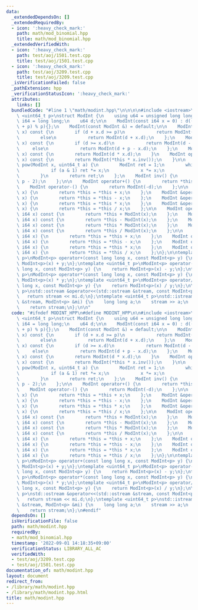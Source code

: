 ```yaml
---
data:
  _extendedDependsOn: []
  _extendedRequiredBy:
  - icon: ':heavy_check_mark:'
    path: math/mod_binomial.hpp
    title: math/mod_binomial.hpp
  _extendedVerifiedWith:
  - icon: ':heavy_check_mark:'
    path: test/aoj/1501.test.cpp
    title: test/aoj/1501.test.cpp
  - icon: ':heavy_check_mark:'
    path: test/aoj/3209.test.cpp
    title: test/aoj/3209.test.cpp
  _isVerificationFailed: false
  _pathExtension: hpp
  _verificationStatusIcon: ':heavy_check_mark:'
  attributes:
    links: []
  bundledCode: "#line 1 \"math/modint.hpp\"\n\n\n\n#include <iostream>\n\ntemplate\
    \ <uint64_t p>\nstruct ModInt {\n    using u64 = unsigned long long;\n    using\
    \ i64 = long long;\n    u64 d;\n\n    ModInt(const i64 x = 0) : d((x % i64(p)\
    \ + p) % p){};\n    ModInt(const ModInt &) = default;\n\n    ModInt operator+(ModInt\
    \ x) const {\n        if (d + x.d >= p)\n            return ModInt(d + x.d - p);\n\
    \        else\n            return ModInt(d + x.d);\n    };\n    ModInt operator-(ModInt\
    \ x) const {\n        if (d >= x.d)\n            return ModInt(d - x.d);\n   \
    \     else\n            return ModInt(d + p - x.d);\n    };\n    ModInt operator*(ModInt\
    \ x) const {\n        return ModInt(d * x.d);\n    }\n    ModInt operator/(ModInt\
    \ x) const {\n        return ModInt(*this * x.inv());\n    }\n\n    static ModInt\
    \ pow(ModInt x, uint64_t a) {\n        ModInt ret = 1;\n        while (a) {\n\
    \            if (a & 1) ret *= x;\n            x *= x;\n            a >>= 1;\n\
    \        }\n        return ret;\n    };\n    ModInt inv() {\n        return pow(*this,\
    \ p - 2);\n    };\n\n    ModInt operator+() {\n        return *this;\n    };\n\
    \    ModInt operator-() {\n        return ModInt(-d);\n    };\n\n    ModInt &operator+=(ModInt\
    \ x) {\n        return *this = *this + x;\n    };\n    ModInt &operator-=(ModInt\
    \ x) {\n        return *this = *this - x;\n    };\n    ModInt &operator*=(ModInt\
    \ x) {\n        return *this = *this * x;\n    };\n    ModInt &operator/=(ModInt\
    \ x) {\n        return *this = *this / x;\n    };\n\n    ModInt operator+(const\
    \ i64 x) const {\n        return *this + ModInt(x);\n    };\n    ModInt operator-(const\
    \ i64 x) const {\n        return *this - ModInt(x);\n    };\n    ModInt operator*(const\
    \ i64 x) const {\n        return *this * ModInt(x);\n    };\n    ModInt operator/(const\
    \ i64 x) const {\n        return *this / ModInt(x);\n    };\n\n    ModInt operator+=(const\
    \ i64 x) {\n        return *this = *this + x;\n    };\n    ModInt operator-=(const\
    \ i64 x) {\n        return *this = *this - x;\n    };\n    ModInt operator*=(const\
    \ i64 x) {\n        return *this = *this * x;\n    };\n    ModInt operator/=(const\
    \ i64 x) {\n        return *this = *this / x;\n    };\n};\n\ntemplate <uint64_t\
    \ p>\nModInt<p> operator+(const long long x, const ModInt<p> y) {\n    return\
    \ ModInt<p>(x) + y;\n};\ntemplate <uint64_t p>\nModInt<p> operator-(const long\
    \ long x, const ModInt<p> y) {\n    return ModInt<p>(x) - y;\n};\ntemplate <uint64_t\
    \ p>\nModInt<p> operator*(const long long x, const ModInt<p> y) {\n    return\
    \ ModInt<p>(x) * y;\n};\ntemplate <uint64_t p>\nModInt<p> operator/(const long\
    \ long x, const ModInt<p> y) {\n    return ModInt<p>(x) / y;\n};\n\ntemplate <uint64_t\
    \ p>\nstd::ostream &operator<<(std::ostream &stream, const ModInt<p> mi) {\n \
    \   return stream << mi.d;\n};\ntemplate <uint64_t p>\nstd::istream &operator>>(std::istream\
    \ &stream, ModInt<p> &mi) {\n    long long a;\n    stream >> a;\n    mi = ModInt<p>(a);\n\
    \    return stream;\n};\n\n"
  code: "#ifndef MODINT_HPP\n#define MODINT_HPP\n\n#include <iostream>\n\ntemplate\
    \ <uint64_t p>\nstruct ModInt {\n    using u64 = unsigned long long;\n    using\
    \ i64 = long long;\n    u64 d;\n\n    ModInt(const i64 x = 0) : d((x % i64(p)\
    \ + p) % p){};\n    ModInt(const ModInt &) = default;\n\n    ModInt operator+(ModInt\
    \ x) const {\n        if (d + x.d >= p)\n            return ModInt(d + x.d - p);\n\
    \        else\n            return ModInt(d + x.d);\n    };\n    ModInt operator-(ModInt\
    \ x) const {\n        if (d >= x.d)\n            return ModInt(d - x.d);\n   \
    \     else\n            return ModInt(d + p - x.d);\n    };\n    ModInt operator*(ModInt\
    \ x) const {\n        return ModInt(d * x.d);\n    }\n    ModInt operator/(ModInt\
    \ x) const {\n        return ModInt(*this * x.inv());\n    }\n\n    static ModInt\
    \ pow(ModInt x, uint64_t a) {\n        ModInt ret = 1;\n        while (a) {\n\
    \            if (a & 1) ret *= x;\n            x *= x;\n            a >>= 1;\n\
    \        }\n        return ret;\n    };\n    ModInt inv() {\n        return pow(*this,\
    \ p - 2);\n    };\n\n    ModInt operator+() {\n        return *this;\n    };\n\
    \    ModInt operator-() {\n        return ModInt(-d);\n    };\n\n    ModInt &operator+=(ModInt\
    \ x) {\n        return *this = *this + x;\n    };\n    ModInt &operator-=(ModInt\
    \ x) {\n        return *this = *this - x;\n    };\n    ModInt &operator*=(ModInt\
    \ x) {\n        return *this = *this * x;\n    };\n    ModInt &operator/=(ModInt\
    \ x) {\n        return *this = *this / x;\n    };\n\n    ModInt operator+(const\
    \ i64 x) const {\n        return *this + ModInt(x);\n    };\n    ModInt operator-(const\
    \ i64 x) const {\n        return *this - ModInt(x);\n    };\n    ModInt operator*(const\
    \ i64 x) const {\n        return *this * ModInt(x);\n    };\n    ModInt operator/(const\
    \ i64 x) const {\n        return *this / ModInt(x);\n    };\n\n    ModInt operator+=(const\
    \ i64 x) {\n        return *this = *this + x;\n    };\n    ModInt operator-=(const\
    \ i64 x) {\n        return *this = *this - x;\n    };\n    ModInt operator*=(const\
    \ i64 x) {\n        return *this = *this * x;\n    };\n    ModInt operator/=(const\
    \ i64 x) {\n        return *this = *this / x;\n    };\n};\n\ntemplate <uint64_t\
    \ p>\nModInt<p> operator+(const long long x, const ModInt<p> y) {\n    return\
    \ ModInt<p>(x) + y;\n};\ntemplate <uint64_t p>\nModInt<p> operator-(const long\
    \ long x, const ModInt<p> y) {\n    return ModInt<p>(x) - y;\n};\ntemplate <uint64_t\
    \ p>\nModInt<p> operator*(const long long x, const ModInt<p> y) {\n    return\
    \ ModInt<p>(x) * y;\n};\ntemplate <uint64_t p>\nModInt<p> operator/(const long\
    \ long x, const ModInt<p> y) {\n    return ModInt<p>(x) / y;\n};\n\ntemplate <uint64_t\
    \ p>\nstd::ostream &operator<<(std::ostream &stream, const ModInt<p> mi) {\n \
    \   return stream << mi.d;\n};\ntemplate <uint64_t p>\nstd::istream &operator>>(std::istream\
    \ &stream, ModInt<p> &mi) {\n    long long a;\n    stream >> a;\n    mi = ModInt<p>(a);\n\
    \    return stream;\n};\n#endif"
  dependsOn: []
  isVerificationFile: false
  path: math/modint.hpp
  requiredBy:
  - math/mod_binomial.hpp
  timestamp: '2022-09-01 14:18:35+09:00'
  verificationStatus: LIBRARY_ALL_AC
  verifiedWith:
  - test/aoj/3209.test.cpp
  - test/aoj/1501.test.cpp
documentation_of: math/modint.hpp
layout: document
redirect_from:
- /library/math/modint.hpp
- /library/math/modint.hpp.html
title: math/modint.hpp
---
```

